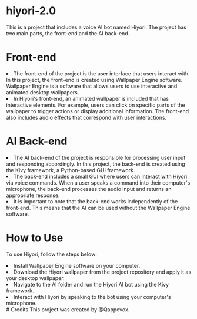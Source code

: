 # hiyori-2.0

This is a project that includes a voice AI bot named Hiyori. The project has two main parts, the front-end and the AI back-end.

# Front-end
<li>The front-end of the project is the user interface that users interact with. In this project, the front-end is created using Wallpaper Engine software. Wallpaper Engine is a software that allows users to use interactive and animated desktop wallpapers.</li>

<li>In Hiyori's front-end, an animated wallpaper is included that has interactive elements. For example, users can click on specific parts of the wallpaper to trigger actions or display additional information. The front-end also includes audio effects that correspond with user interactions.</li>

# AI Back-end
<li>The AI back-end of the project is responsible for processing user input and responding accordingly. In this project, the back-end is created using the Kivy framework, a Python-based GUI framework.</li>

<li>The back-end includes a small GUI where users can interact with Hiyori via voice commands. When a user speaks a command into their computer's microphone, the back-end processes the audio input and returns an appropriate response.</li>

<li>It is important to note that the back-end works independently of the front-end. This means that the AI can be used without the Wallpaper Engine software.</li>

# How to Use
To use Hiyori, follow the steps below:

<li>Install Wallpaper Engine software on your computer.</li>
<li>Download the Hiyori wallpaper from the project repository and apply it as your desktop wallpaper.</li>
<li>Navigate to the AI folder and run the Hiyori AI bot using the Kivy framework.</li>
<li>Interact with Hiyori by speaking to the bot using your computer's microphone.</li>
# Credits
This project was created by @Qappevox.
